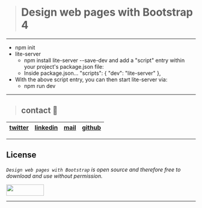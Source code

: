 > # Design web pages with Bootstrap 4
---
* npm init
* lite-server
  * npm install lite-server --save-dev
  and add a "script" entry within your project's package.json file:
  * Inside package.json...
  "scripts": {
    "dev": "lite-server"
  },
* With the above script entry, you can then start lite-server via:
  * npm run dev
---
> ## contact 💬

| [twitter](https://twitter.com/RICARDO1470) | [linkedin](https://www.linkedin.com/in/ricardo-alfonso-camayo/) | [mail](1466@holbertonschool.com) | [github](https://github.com/ricardo1470/README/blob/master/README.md) |
|---|---|---|---|

---

## License
*`Design web pages with Bootstrap` is open source and therefore free to download and use without permission.*

<a href="url"><img src="https://www.holbertonschool.com/holberton-logo.png" align="middle" width="100" height="30"></a>

---
